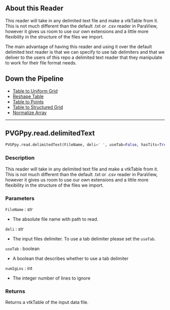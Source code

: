 ## About this Reader
This reader will take in any delimited text file and make a vtkTable from it. This is not much different than the default .txt or .csv reader in ParaView, however it gives us room to use our own extensions and a little more flexibility in the structure of the files we import.

The main advantage of having this reader and using it over the default delimited text reader is that we can specify to use tab delimiters and that we deliver to the users of this repo a delimited text reader that they manipulate to work for their file format needs.

## Down the Pipeline
- [Table to Uniform Grid](../filt/Table-to-Uniform-Grid.md)
- [Reshape Table](../filt/Reshape-Table.md)
- [Table to Points](https://www.paraview.org/Wiki/ParaView/Users_Guide/List_of_filters#Table_To_Points)
- [Table to Structured Grid](https://www.paraview.org/Wiki/ParaView/Users_Guide/List_of_filters#Table_To_Structured_Grid)
- [Normalize Array](../filt/Normalize-Array.md)

-----

## PVGPpy.read.delimitedText

```py
PVGPpy.read.delimitedText(FileName, deli=' ', useTab=False, hasTits=True, numIgLns=0)
```

### Description
This reader will take in any delimited text file and make a vtkTable from it. This is not much different than the default .txt or .csv reader in ParaView, however it gives us room to use our own extensions and a little more flexibility in the structure of the files we import.


### Parameters

`FileName` : str

- The absolute file name with path to read.

`deli` : str

- The input files delimiter. To use a tab delimiter please set the `useTab`.

`useTab` : boolean

- A boolean that describes whether to use a tab delimiter

`numIgLns` : int

- The integer number of lines to ignore

### Returns
Returns a vtkTable of the input data file.
